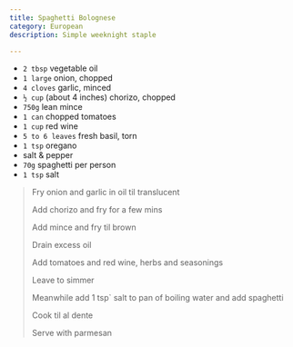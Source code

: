 ```yaml
---
title: Spaghetti Bolognese 
category: European
description: Simple weeknight staple

--- 
```

* `2 tbsp` vegetable oil
* `1 large` onion, chopped
* `4 cloves` garlic, minced
* `½ cup` (about 4 inches) chorizo, chopped
* `750g` lean mince
* `1 can` chopped tomatoes
* `1 cup` red wine
* `5 to 6 leaves` fresh basil, torn
* `1 tsp` oregano
* salt & pepper
* `70g` spaghetti per person
* `1 tsp` salt
 
> Fry onion and garlic in oil til translucent
>
> Add chorizo and fry for a few mins
>
> Add mince and fry til brown
>
> Drain excess oil
>
> Add tomatoes and red wine, herbs and seasonings
>
> Leave to simmer
>
> Meanwhile add 1 tsp` salt to pan of boiling water and add spaghetti
>
> Cook til al dente
>
> Serve with parmesan

